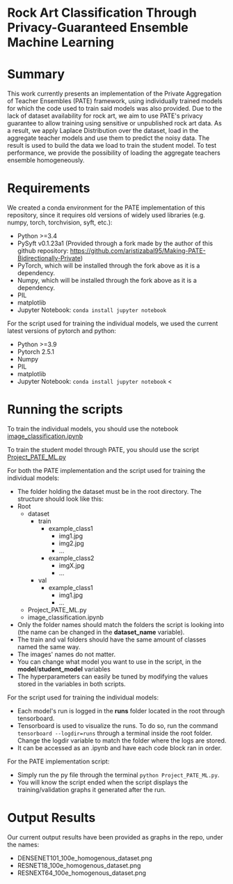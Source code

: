 # Rock Art Classification Through Privacy-Guaranteed Ensemble Machine Learning

# Summary
This work currently presents an implementation of the Private Aggregation of Teacher Ensembles (PATE) framework, using individually trained models for which the code used to train said models was also provided. Due to the lack of dataset availability for rock art, we aim to use PATE's privacy guarantee to allow training using sensitive or unpublished rock art data. As a result, we apply Laplace Distribution over the dataset, load in the aggregate teacher models and use them to predict the noisy data. The result is used to build the data we load to train the student model. 
To test performance, we provide the possibility of loading the aggregate teachers ensemble homogeneously.
# Requirements
We created a conda environment for the PATE implementation of this repository, since it requires old versions of widely used libraries (e.g. numpy, torch, torchvision, syft, etc.):

* Python >=3.4
* PySyft v0.1.23a1 (Provided through a fork made by the author of this github repository: https://github.com/aristizabal95/Making-PATE-Bidirectionally-Private)
* PyTorch, which will be installed through the fork above as it is a dependency.
* Numpy, which will be installed through the fork above as it is a dependency.
* PIL
* matplotlib
* Jupyter Notebook: 
```conda install jupyter notebook```


For the script used for training the individual models, we used the current latest versions of pytorch and python:
* Python >=3.9
* Pytorch 2.5.1
* Numpy
* PIL
* matplotlib
* Jupyter Notebook: 
```conda install jupyter notebook``` <
# Running the scripts
To train the individual models, you should use the notebook [image_classification.ipynb](https://github.com/ovybe/paterockartsota/blob/main/implementations/Project_PATE_ML.py)

To train the student model through PATE, you should use the script [Project_PATE_ML.py](https://github.com/ovybe/paterockartsota/blob/main/implementations/image_classification.ipynb)

For both the PATE implementation and the script used for training the individual models:
- The folder holding the dataset must be in the root directory. The structure should look like this:
 - Root
   - dataset
     - train
       - example_class1
         - img1.jpg
         - img2.jpg
         - ...
       - example_class2
         - imgX.jpg
         - ... 
     -  val
        - example_class1
           - img1.jpg
           - ...
   - Project_PATE_ML.py
   - image_classification.ipynb
- Only the folder names should match the folders the script is looking into (the name can be changed in the **dataset_name** variable).
- The train and val folders should have the same amount of classes named the same way.
- The images' names do not matter.
- You can change what model you want to use in the script, in the **model**/**student_model** variables
- The hyperparameters can easily be tuned by modifying the values stored in the variables in both scripts.

For the script used for training the individual models:
- Each model's run is logged in the **runs** folder located in the root through tensorboard.
- Tensorboard is used to visualize the runs. To do so, run the command ```tensorboard --logdir=runs``` through a terminal inside the root folder. Change the logdir variable to match the folder where the logs are stored.
- It can be accessed as an .ipynb and have each code block ran in order.

For the PATE implementation script:
- Simply run the py file through the terminal ```python Project_PATE_ML.py```.
- You will know the script ended when the script displays the training/validation graphs it generated after the run.

# Output Results
Our current output results have been provided as graphs in the repo, under the names:
* DENSENET101_100e_homogenous_dataset.png
* RESNET18_100e_homogenous_dataset.png
* RESNEXT64_100e_homogenous_dataset.png
